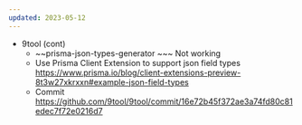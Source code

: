 ```yaml
---
updated: 2023-05-12
---
```

- 9tool (cont)
    - ~~prisma-json-types-generator ~~~ Not working
    - Use Prisma Client Extension to support json field types https://www.prisma.io/blog/client-extensions-preview-8t3w27xkrxxn#example-json-field-types
    - Commit https://github.com/9tool/9tool/commit/16e72b45f372ae3a74fd80c81edec7f72e0216d7